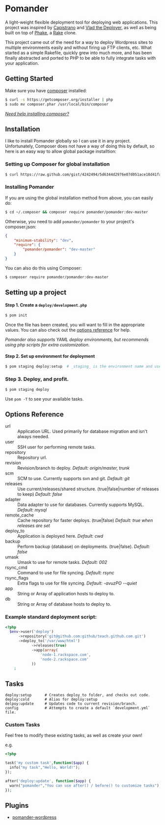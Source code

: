 Pomander
=======

A light-weight flexible deployment tool for deploying web applications. This project was inspired by [Capistrano](https://github.com/capistrano/capistrano) and [Vlad the Deployer](http://rubyhitsquad.com/Vlad_the_Deployer.html), as well as being built on top of [Phake](https://github.com/jaz303/phake), a [Rake](http://rake.rubyforge.org/) clone.

This project came out of the need for a way to deploy Wordpress sites to multiple environments easily and without firing up FTP clients, etc. What started as a simple Rakefile, quickly grew into much more, and has been finally abstracted and ported to PHP to be able to fully integrate tasks with your application.

Getting Started
---------------

Make sure you have [composer](http://getcomposer.org/) installed:

```bash
$ curl -s https://getcomposer.org/installer | php
$ sudo mv composer.phar /usr/local/bin/composer
```

[_Need help installing composer?_](http://getcomposer.org/doc/00-intro.md#installation-nix)

Installation
------------

I like to install Pomander globally so I can use it in any project.
Unfortunately, Composer does not have a way of doing this by default, 
so here is an easy way to allow global package installtion:

### Setting up Composer for global installation

```bash
$ curl https://raw.github.com/gist/4242494/5d6344d2976e07d051ace18d41fa035113353e90/global_composer.sh | sh
```

### Installing Pomander

If you are using the global installation method from above, you can easily do:

```bash
$ cd ~/.composer && composer require pomander/pomander:dev-master
```

Otherwise, you need to add `pomander/pomander` to your project's composer.json:

```json
{
	"minimum-stability": "dev",
	"require": {
		"pomander/pomander": "dev-master"
	}	
}
```

You can also do this using Composer:

```bash
$ composer require pomander/pomander:dev-master
```

Setting up a project
--------------------

#### Step 1. Create a `deploy/development.php`

```bash
$ pom init
```

Once the file has been created, you will want to fill in the appropriate values.
You can also check out the [options reference](#options-reference) for help.

_Pomander also supports YAML deploy environments, but recommends using php scripts for extra customization._

#### Step 2. Set up environment for deployment

```bash
$ pom staging deploy:setup  # _staging_ is the environment name and uses deploy/staging.php
```

### Step 3. Deploy, and profit.

```bash
$ pom staging deploy
```

Use `pom -T` to see your available tasks.

Options Reference
-----------------------

<dl>
<dt>url</dt>
<dd>Application URL. Used primarily for database migration and isn't always needed.</dd>
<dt>user</dt>
<dd>SSH user for performing remote tasks.</dd>
<dt>repository</dt>
<dd>Repository url.</dd>
<dt>revision</dt>
<dd>Revision/branch to deploy. <em>Default: origin/master, trunk</em></dd>
<dt>scm</dt>
<dd>SCM to use. Currently supports svn and git. <em>Default: git</em></dd>
<dt>releases</dt>
<dd>Use current/releases/shared structure. (true|false|number of releases to keep) <em>Default: false</em></dd>
<dt>adapter</dt>
<dd>Data adapter to use for databases. Currently supports MySQL. <em>Default: mysql</em></dd>
<dt>remote_cache</dt>
<dd>Cache repository for faster deploys. (true|false) <em>Default: true when releases are set</em></dd>
<dt>deploy_to</dt>
<dd>Application is deployed here. <em>Default: cwd</em></dd>
<dt>backup</dt>
<dd>Perform backup (database) on deployments. (true|false). <em>Default: false</em></dd>
<dt>umask</dt>
<dd>Umask to use for remote tasks. <em>Default: 002</em></dd>
<dt>rsync_cmd</dt>
<dd>Command to use for file syncing. <em>Default: rsync</em></dd>
<dt>rsync_flags</dt>
<dd>Extra flags to use for file syncing. <em>Default: -avuzPO --quiet</em></dd>
<dt>app</dt>
<dd>String or Array of application hosts to deploy to.</dd>
<dt>db</dt>
<dd>String or Array of database hosts to deploy to.</dd>
</dl>

### Example standard deployment script:

```php
<?php
  $env->user('deploy')
      ->repository('git@github.com:github/teach.github.com.git')
      ->deploy_to('/var/www/html')
			->releases(true)
			->app(array(
				'node-1.rackspace.com',
				'node-2.rackspace.com'
			))
	;
```

Tasks
-----

```
deploy:setup      # Creates deploy_to folder, and checks out code.
deploy:cold       # Alias for deploy:setup
delpoy:update     # Updates code to current revision/branch.
config            # Attempts to create a default `development.yml` file.
```

### Custom Tasks

Feel free to modify these existing tasks, as well as create your own!

e.g.

```php
<?php

task('my custom task',function($app) {
  info("my task","Hello, World!");
});

after('deploy:update', function($app) {
  warn("pomander","You can use after() / before() to customize tasks");
});
```

Plugins
-------

* [pomander-wordpress](https://github.com/tamagokun/pomander-wordpress)
